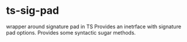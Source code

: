 # ts-sig-pad
wrapper around signature pad in TS
Provides an inetrface with signature pad options. Provides some syntactic sugar methods.
